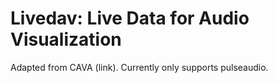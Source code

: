 # Livedav: Live Data for Audio Visualization

Adapted from CAVA (link). Currently only supports pulseaudio.
